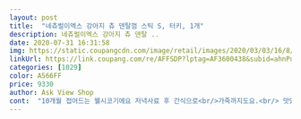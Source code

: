 ```yaml
---
layout: post 
title:  "네츄럴이엑스 강아지 츄 덴탈껌 스틱 S, 터키, 1개" 
description: 네츄럴이엑스 강아지 츄 덴탈 ..
date: 2020-07-31 16:31:58 
img: https://static.coupangcdn.com/image/retail/images/2020/03/03/16/8/5ca2df3c-b7fb-4578-ac09-cdc8e07984be.jpg 
linkUrl: https://link.coupang.com/re/AFFSDP?lptag=AF3600438&subid=ahnPublicAsk&pageKey=1313771952&itemId=2331489189&vendorItemId=70328030075&traceid=V0-113-fd2b53067ac5604b 
categories: [1029] 
color: A566FF 
price: 9330 
author: Ask View Shop 
cont:  "10개월 접어드는 웰시코기에요 저녁사료 후 간식으로<br/>가죽까지도요.<br/> 맛있나 봅니다.<br/><br/>그래도 넘 많이 주면 안될것 같고<br/>그래도 애기가 좋아하니 다음에는 M사이즈 주문 의향 있습니다!<br/>근데 19개리뷰 보고 주문했는데 크기,갯수가 복불복인지 생각보다 넘 얇디얇은 터키츄 ,, 한봉지 40개 왔어요<br/>껌은 오래 씹는편이고 기호성 좋습니다.<br/><br/>나누어서 급여할 생각입니다.<br/><br/>다른  소형견들은 가죽부분은 씹는데 삼키지는 못하더라구요.<br/><br/>다만 식탐있는 아이들은 꿀꺽 삼킬수 있으므로 지켜봐 주시는게<br/>담아놨어요 꺼내들때마다 신난 궁둥이를 흔들며<br/>대변도 나쁘지않고 5분에서 10분이면 먹으니 순삭 아닌걸로 만족해요<br/>뛰어와요 시키지않아도 너무 좋아서 온갖 개인기를 줄때까지 해요<br/>뭐 상품평이랄것 없이 없어서 못먹는 간식이에요<br/>봉지를 뜯으면 지퍼락이 없어서 통에 선도유지제와 함께<br/>설사할까 살짝 걱정했었지만 설사는 하지 않더라구요.<br/><br/>안전할것 같군요.<br/><br/>오로지 칠면조와 소가죽밖에 없으니 안심하고 먹일수 있을것 같습니다.<br/><br/>우리 아이들은 평균 2키로 소형견들 이기에 이 껌을 일주일에 두번정도<br/>울애기가 간식을 금방 질려해서 고민 했는데 이건 진짜 좋아하는지 거의 다 먹어갈쯤 자꾸 구석탱이에 숨겨두려고 해요 ㅋㅋㅋ귀엽<br/>이 껌을 다 먹는 아이는 2.<br/>3키로 말티즈 입니다.<br/><br/>이가 튼튼하고 식탐이 있는 아이는 이 껌을 다 먹습니다.<br/><br/>전 갯수보다 두툼한것 몇개가 좋은데 아쉽네요<br/>하나씩 주는데 엄청 좋아해요<br/>하루나 이틀에 한개씩만ㅎ<br/>한봉지에 19개 들어가 있네요.<br/><br/>" 
---
```

